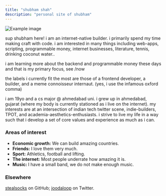 ```yaml
---
title: "shubham shah"
description: "personal site of shubham"
---
```


![Example image](/photos/catwhite.jpg)


sup shubham here! i am an internet-native builder. i primarily spend my time making craft with code. i am interested in many things including web-apps, scripting, programmable money, internet businesses, literature, tennis, drinking coconut water..

i am learning more about the backend and programmable money these days and that is my primary focus, see /now

the labels i currently fit the most are those of a frontend developer,  a builder, and a meme connoisseur internaut. (yes, i use the infamous oxford comma)

i am 19yo and a cs major @ ahmedabad uni. i grew up in ahmedabad, gujarat (where my body is currently stationed as i live on the internet). my interests are at an intersection of  indian tech twitter scene, indie-builders, TPOT, and academia-aesthetics-enthusiasts. i strive to live my life in a way such that i develop a set of core values and experience as much as i can.

### Areas of interest

* **Economic growth:**  We can build amazing countries.
* **Friends:** I love them very much.
* **Sport:** Athletics, football and lifting.
* **The internet:** Most people underrate how amazing it is.
* **Music:** I have a small band, we do not make enough music.

### Elsewhere
 [stealsocks](https://github.com/stealsocks) on GitHub; [joodaloop](https://twitter.com/joodaloop) on Twitter.

